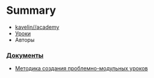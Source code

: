 # Summary

* [kavelin//academy](http://kavelin.academy)
* [Уроки](https://lessons.kavelin.academy/ru/)
* Авторы
### [Документы](README.md)

* [Методика создания проблемно-модульных уроков](001-problem-modular-lessons.md)

